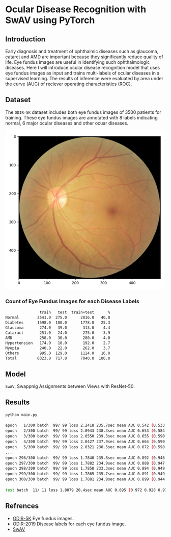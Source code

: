 # Ocular Disease Recognition with SwAV using PyTorch

## Introduction

Early diagnosis and treatment of ophthalmic diseases such as glaucoma, catarct and AMD are important because they significantly reduce quality of life.
Eye fundus images are useful in identifying such ophthalmologic diseases.
Here I will introduce ocular disease recognition model that uses eye fundus images as input and trains multi-labels of ocular diseases in a supervised learning.
The results of inference were evaluated by area under the curve (AUC) of reciever operating characteristics (ROC).

## Dataset

The `ODIR-5K` dataset includes both eye fundus images of 3500 patients for training.
These eye fundus images are annotated with 8 labels indicating normal, 6 major ocular diseases and other ocuar diseases.

<img src="figure/input.png" alt="input" width="500px" />

### Count of Eye Fundus Images for each Disease Labels

```
               train   test  train+test      %
Normal        2541.0  275.0      2816.0   40.0
Diabetes      1598.0  180.0      1778.0   25.3
Glaucoma       274.0   39.0       313.0    4.4
Cataract       251.0   24.0       275.0    3.9
AMD            250.0   30.0       280.0    4.0
Hypertension   174.0   18.0       192.0    2.7
Myopia         240.0   22.0       262.0    3.7
Others         995.0  129.0      1124.0   16.0
Total         6323.0  717.0      7040.0  100.0
```

## Model

`SwAV`, Swappnig Assignments between Views with ResNet-50.


## Results

```bash
python main.py

epoch   1/300 batch  99/ 99 loss 2.2418 235.7sec mean AUC 0.542 (0.533 0.522 0.555 0.713 0.505 0.438 0.566 0.502)
epoch   2/300 batch  99/ 99 loss 2.0943 238.3sec mean AUC 0.653 (0.584 0.599 0.684 0.943 0.513 0.467 0.921 0.510)
epoch   3/300 batch  99/ 99 loss 2.0550 239.3sec mean AUC 0.655 (0.590 0.613 0.702 0.957 0.544 0.373 0.965 0.500)
epoch   4/300 batch  99/ 99 loss 2.0427 237.9sec mean AUC 0.664 (0.590 0.609 0.751 0.963 0.539 0.385 0.975 0.505)
epoch   5/300 batch  99/ 99 loss 2.0321 238.5sec mean AUC 0.672 (0.598 0.619 0.748 0.955 0.534 0.427 0.983 0.513)
...
epoch 296/300 batch  99/ 99 loss 1.7840 235.8sec mean AUC 0.892 (0.946 0.938 0.967 0.993 0.530 0.818 0.999 0.941)
epoch 297/300 batch  99/ 99 loss 1.7882 234.9sec mean AUC 0.888 (0.947 0.930 0.962 0.994 0.531 0.805 0.999 0.939)
epoch 298/300 batch  99/ 99 loss 1.7858 233.3sec mean AUC 0.894 (0.949 0.932 0.966 0.991 0.572 0.809 0.999 0.936)
epoch 299/300 batch  99/ 99 loss 1.7865 235.7sec mean AUC 0.891 (0.949 0.936 0.974 0.995 0.557 0.780 0.999 0.940)
epoch 300/300 batch  99/ 99 loss 1.7881 234.9sec mean AUC 0.899 (0.944 0.934 0.978 0.995 0.546 0.861 0.998 0.939)

test batch  11/ 11 loss 1.8079 20.4sec mean AUC 0.895 (0.972 0.928 0.970 0.992 0.531 0.833 0.998 0.932)
```

## Refrences

- [ODIR-5K](https://www.kaggle.com/datasets/andrewmvd/ocular-disease-recognition-odir5k)
  Eye fundus images.
- [ODIR-2019](https://github.com/JordiCorbilla/ocular-disease-intelligent-recognition-deep-learning)
  Disease labels for each eye fundus image.
- [SwAV](https://github.com/facebookresearch/swav)

